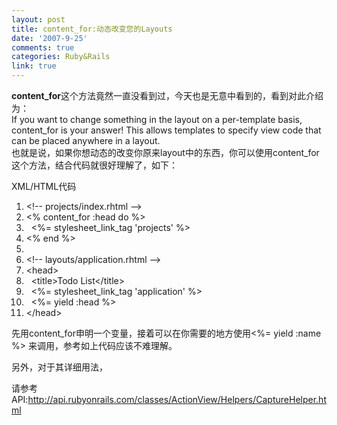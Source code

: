 ```yaml
---
layout: post
title: content_for:动态改变您的Layouts
date: '2007-9-25'
comments: true
categories: Ruby&Rails
link: true
---
```

<p><strong>content_for</strong>这个方法竟然一直没看到过，今天也是无意中看到的，看到对此介绍为：<br />
If you want to change something in the layout on a per-template basis, content_for is your answer! This allows templates to specify view code that can be placed anywhere in a layout.<br />
也就是说，如果你想动态的改变你原来layout中的东西，你可以使用content_for这个方法，结合代码就很好理解了，如下：</p>
<p>
<div class="codeText">
<div class="codeHead">XML/HTML代码</div>
<ol start="1" class="dp-xml">
    <li class="alt"><span><span class="comments">&lt;!--&nbsp;projects/index.rhtml&nbsp;--&gt;</span><span>&nbsp;&nbsp;</span></span></li>
    <li class=""><span><span class="tag">&lt;</span><span>%&nbsp;content_for&nbsp;:head&nbsp;do&nbsp;%</span><span class="tag">&gt;</span><span>&nbsp;&nbsp;</span></span></li>
    <li class="alt"><span>&nbsp;&nbsp;<span class="tag">&lt;</span><span>%=&nbsp;stylesheet_link_tag&nbsp;'projects'&nbsp;%</span><span class="tag">&gt;</span><span>&nbsp;&nbsp;</span></span></li>
    <li class=""><span><span class="tag">&lt;</span><span>%&nbsp;end&nbsp;%</span><span class="tag">&gt;</span><span>&nbsp;&nbsp;</span></span></li>
    <li class="alt"><span>&nbsp;&nbsp;</span></li>
    <li class=""><span><span class="comments">&lt;!--&nbsp;layouts/application.rhtml&nbsp;--&gt;</span><span>&nbsp;&nbsp;</span></span></li>
    <li class="alt"><span><span class="tag">&lt;</span><span class="tag-name">head</span><span class="tag">&gt;</span><span>&nbsp;&nbsp;</span></span></li>
    <li class=""><span>&nbsp;&nbsp;<span class="tag">&lt;</span><span class="tag-name">title</span><span class="tag">&gt;</span><span>Todo&nbsp;List</span><span class="tag">&lt;/</span><span class="tag-name">title</span><span class="tag">&gt;</span><span>&nbsp;&nbsp;</span></span></li>
    <li class="alt"><span>&nbsp;&nbsp;<span class="tag">&lt;</span><span>%=&nbsp;stylesheet_link_tag&nbsp;'application'&nbsp;%</span><span class="tag">&gt;</span><span>&nbsp;&nbsp;</span></span></li>
    <li class=""><span>&nbsp;&nbsp;<span class="tag">&lt;</span><span>%=&nbsp;yield&nbsp;:head&nbsp;%</span><span class="tag">&gt;</span><span>&nbsp;&nbsp;</span></span></li>
    <li class="alt"><span><span class="tag">&lt;/</span><span class="tag-name">head</span><span class="tag">&gt;</span><span>&nbsp;&nbsp;</span></span></li>
</ol>
</div>
先用<span><span>content_for申明一个变量，接着可以在你需要的地方使用</span></span><span><span class="tag">&lt;</span><span>%=&nbsp;yield&nbsp;:name %</span><span class="tag">&gt;</span><span> 来调用，参考如上代码应该不难理解。</span></span></p>
<p><span><span>另外，对于其详细用法，</span></span></p>
<p><span><span>请参考API:<a href="http://api.rubyonrails.com/classes/ActionView/Helpers/CaptureHelper.html">http://api.rubyonrails.com/classes/ActionView/Helpers/CaptureHelper.html</a><br />
</span></span></p>
